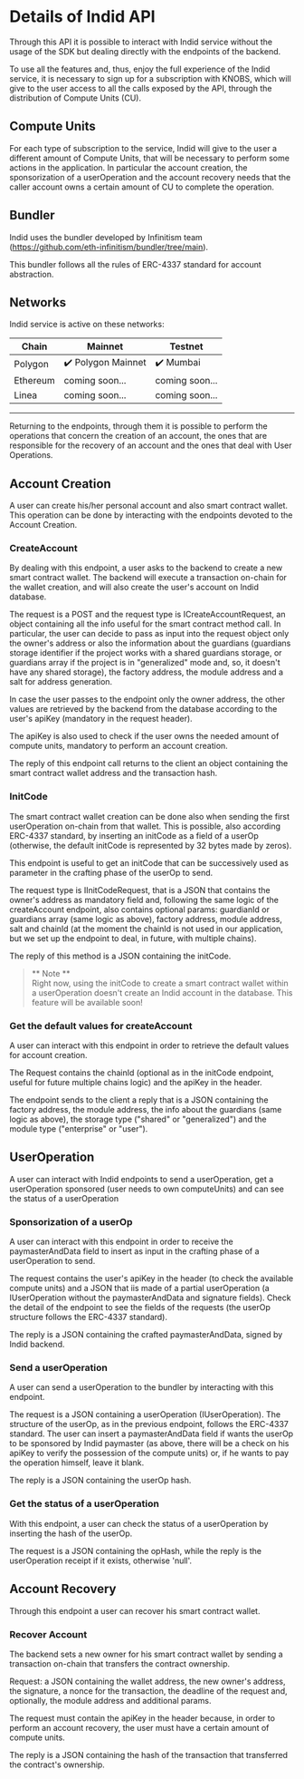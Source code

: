 # Details of Indid API

Through this API it is possible to interact with Indid service without the usage of the SDK but dealing directly with the endpoints of the backend.

To use all the features and, thus, enjoy the full experience of the Indid service, it is necessary to sign up for a subscription with KNOBS, which will give to the user access to all the calls exposed by the API, through the distribution of Compute Units (CU).

## Compute Units

For each type of subscription to the service, Indid will give to the user a different amount of Compute Units, that will be necessary to perform some actions in the application. In particular the account creation, the sponsorization of a userOperation and the account recovery needs that the caller account owns a certain amount of CU to complete the operation.


## Bundler

Indid uses the bundler developed by Infinitism team (https://github.com/eth-infinitism/bundler/tree/main).

This bundler follows all the rules of ERC-4337 standard for account abstraction.

## Networks

Indid service is active on these networks:

| Chain | Mainnet | Testnet |
| --- | --- | --- |
| Polygon | :heavy_check_mark: Polygon Mainnet  | :heavy_check_mark: Mumbai |
| Ethereum | coming soon... | coming soon... |
| Linea | coming soon... | coming soon... |

---

Returning to the endpoints, through them it is possible to perform the operations that concern the creation of an account, the ones that are responsible for the recovery of an account and the ones that deal with User Operations.

## Account Creation

A user can create his/her personal account and also smart contract wallet. This operation can be done by interacting with the endpoints devoted to the Account Creation. 

### CreateAccount

By dealing with this endpoint, a user asks to the backend to create a new smart contract wallet. The backend will execute a transaction on-chain for the wallet creation, and will also create the user's account on Indid database.

The request is a POST and the request type is ICreateAccountRequest, an object containing all the info useful for the smart contract method call. In particular, the user can decide to pass as input into the request object only the owner's address or also the information about the guardians (guardians storage identifier if the project works with a shared guardians storage, or guardians array if the project is in "generalized" mode and, so, it doesn't have any shared storage), the factory address, the module address and a salt for address generation.

In case the user passes to the endpoint only the owner address, the other values are retrieved by the backend from the database according to the user's apiKey (mandatory in the request header).

The apiKey is also used to check if the user owns the needed amount of compute units, mandatory to perform an account creation.

The reply of this endpoint call returns to the client an object containing the smart contract wallet address and the transaction hash.

### InitCode

The smart contract wallet creation can be done also when sending the first userOperation on-chain from that wallet. This is possible, also according ERC-4337 standard, by inserting an initCode as a field of a userOp (otherwise, the default initCode is represented by 32 bytes made by zeros).

This endpoint is useful to get an initCode that can be successively used as parameter in the crafting phase of the userOp to send.

The request type is IInitCodeRequest, that is a JSON that contains the owner's address as mandatory field and, following the same logic of the createAccount endpoint, also contains optional params: guardianId or guardians array (same logic as above), factory address, module address, salt and chainId (at the moment the chainId is not used in our application, but we set up the endpoint to deal, in future, with multiple chains).

The reply of this method is a JSON containing the initCode.

> ** Note **    
Right now, using the initCode to create a smart contract wallet within a userOperation doesn't create an Indid account in the database. This feature will be available soon!

### Get the default values for createAccount

A user can interact with this endpoint in order to retrieve the default values for account creation.

The Request contains the chainId (optional as in the initCode endpoint, useful for future multiple chains logic) and the apiKey in the header.

The endpoint sends to the client a reply that is a JSON containing the factory address, the module address, the info about the guardians (same logic as above), the storage type ("shared" or "generalized") and the module type ("enterprise" or "user").

## UserOperation

A user can interact with Indid endpoints to send a userOperation, get a userOperation sponsored (user needs to own computeUnits) and can see the status of a userOperation

### Sponsorization of a userOp

A user can interact with this endpoint in order to receive the paymasterAndData field to insert as input in the crafting phase of a userOperation to send.

The request contains the user's apiKey in the header (to check the available compute units) and a JSON that iis made of a partial userOperation (a IUserOperation without the paymasterAndData and signature fields). Check the detail of the endpoint to see the fields of the requests (the userOp structure follows the ERC-4337 standard).

The reply is a JSON containing the crafted paymasterAndData, signed by Indid backend.

### Send a userOperation

A user can send a userOperation to the bundler by interacting with this endpoint.

The request is a JSON containing a userOperation (IUserOperation). The structure of the userOp, as in the previous endpoint, follows the ERC-4337 standard.
The user can insert a paymasterAndData field if wants the userOp to be sponsored by Indid paymaster (as above, there will be a check on his apiKey to verify the possession of the compute units) or, if he wants to pay the operation himself, leave it blank.

The reply is a JSON containing the userOp hash.

### Get the status of a userOperation

With this endpoint, a user can check the status of a userOperation by inserting the hash of the userOp.

The request is a JSON containing the opHash, while the reply is the userOperation receipt if it exists, otherwise 'null'.


## Account Recovery

Through this endpoint a user can recover his smart contract wallet.

### Recover Account

The backend sets a new owner for his smart contract wallet by sending a transaction on-chain that transfers the contract ownership.

Request: a JSON containing the wallet address, the new owner's address, the signature, a nonce for the transaction, the deadline of the request and, optionally, the module address and additional params.

The request must contain the apiKey in the header because, in order to perform an account recovery, the user must have a certain amount of compute units.

The reply is a JSON containing the hash of the transaction that transferred the contract's ownership.






